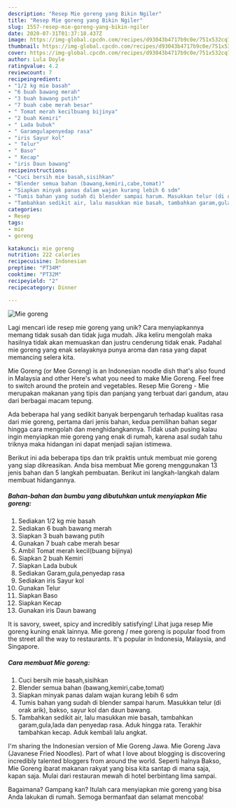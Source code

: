 ```yaml
---
description: "Resep Mie goreng yang Bikin Ngiler"
title: "Resep Mie goreng yang Bikin Ngiler"
slug: 1557-resep-mie-goreng-yang-bikin-ngiler
date: 2020-07-31T01:37:18.437Z
image: https://img-global.cpcdn.com/recipes/d93043b4717b9c0e/751x532cq70/mie-goreng-foto-resep-utama.jpg
thumbnail: https://img-global.cpcdn.com/recipes/d93043b4717b9c0e/751x532cq70/mie-goreng-foto-resep-utama.jpg
cover: https://img-global.cpcdn.com/recipes/d93043b4717b9c0e/751x532cq70/mie-goreng-foto-resep-utama.jpg
author: Lula Doyle
ratingvalue: 4.2
reviewcount: 7
recipeingredient:
- "1/2 kg mie basah"
- "6 buah bawang merah"
- "3 buah bawang putih"
- "7 buah cabe merah besar"
- " Tomat merah kecilbuang bijinya"
- "2 buah Kemiri"
- " Lada bubuk"
- " Garamgulapenyedap rasa"
- "iris Sayur kol"
- " Telur"
- " Baso"
- " Kecap"
- "iris Daun bawang"
recipeinstructions:
- "Cuci bersih mie basah,sisihkan"
- "Blender semua bahan (bawang,kemiri,cabe,tomat)"
- "Siapkan minyak panas dalam wajan kurang lebih 6 sdm"
- "Tumis bahan yang sudah di blender sampai harum. Masukkan telur (di orak arik), bakso, sayur kol dan daun bawang."
- "Tambahkan sedikit air, lalu masukkan mie basah, tambahkan garam,gula,lada dan penyedap rasa. Aduk hingga rata. Terakhir tambahkan kecap. Aduk kembali lalu angkat."
categories:
- Resep
tags:
- mie
- goreng

katakunci: mie goreng 
nutrition: 222 calories
recipecuisine: Indonesian
preptime: "PT34M"
cooktime: "PT32M"
recipeyield: "2"
recipecategory: Dinner

---
```



![Mie goreng](https://img-global.cpcdn.com/recipes/d93043b4717b9c0e/751x532cq70/mie-goreng-foto-resep-utama.jpg)

Lagi mencari ide resep mie goreng yang unik? Cara menyiapkannya memang tidak susah dan tidak juga mudah. Jika keliru mengolah maka hasilnya tidak akan memuaskan dan justru cenderung tidak enak. Padahal mie goreng yang enak selayaknya punya aroma dan rasa yang dapat memancing selera kita.

Mie Goreng (or Mee Goreng) is an Indonesian noodle dish that&#39;s also found in Malaysia and other Here&#39;s what you need to make Mie Goreng. Feel free to switch around the protein and vegetables. Resep Mie Goreng - Mie merupakan makanan yang tipis dan panjang yang terbuat dari gandum, atau dari berbagai macam tepung.

Ada beberapa hal yang sedikit banyak berpengaruh terhadap kualitas rasa dari mie goreng, pertama dari jenis bahan, kedua pemilihan bahan segar hingga cara mengolah dan menghidangkannya. Tidak usah pusing kalau ingin menyiapkan mie goreng yang enak di rumah, karena asal sudah tahu triknya maka hidangan ini dapat menjadi sajian istimewa.


Berikut ini ada beberapa tips dan trik praktis untuk membuat mie goreng yang siap dikreasikan. Anda bisa membuat Mie goreng menggunakan 13 jenis bahan dan 5 langkah pembuatan. Berikut ini langkah-langkah dalam membuat hidangannya.

<!--inarticleads1-->

##### Bahan-bahan dan bumbu yang dibutuhkan untuk menyiapkan Mie goreng:

1. Sediakan 1/2 kg mie basah
1. Sediakan 6 buah bawang merah
1. Siapkan 3 buah bawang putih
1. Gunakan 7 buah cabe merah besar
1. Ambil  Tomat merah kecil(buang bijinya)
1. Siapkan 2 buah Kemiri
1. Siapkan  Lada bubuk
1. Sediakan  Garam,gula,penyedap rasa
1. Sediakan iris Sayur kol
1. Gunakan  Telur
1. Siapkan  Baso
1. Siapkan  Kecap
1. Gunakan iris Daun bawang


It is savory, sweet, spicy and incredibly satisfying! Lihat juga resep Mie goreng kuning enak lainnya. Mie goreng / mee goreng is popular food from the street all the way to restaurants. It&#39;s popular in Indonesia, Malaysia, and Singapore. 

<!--inarticleads2-->

##### Cara membuat Mie goreng:

1. Cuci bersih mie basah,sisihkan
1. Blender semua bahan (bawang,kemiri,cabe,tomat)
1. Siapkan minyak panas dalam wajan kurang lebih 6 sdm
1. Tumis bahan yang sudah di blender sampai harum. Masukkan telur (di orak arik), bakso, sayur kol dan daun bawang.
1. Tambahkan sedikit air, lalu masukkan mie basah, tambahkan garam,gula,lada dan penyedap rasa. Aduk hingga rata. Terakhir tambahkan kecap. Aduk kembali lalu angkat.


I&#39;m sharing the Indonesian version of Mie Goreng Jawa. Mie Goreng Java (Javanese Fried Noodles). Part of what I love about blogging is discovering incredibly talented bloggers from around the world. Seperti halnya Bakso, Mie Goreng ibarat makanan rakyat yang bisa kita santap di mana saja, kapan saja. Mulai dari restauran mewah di hotel berbintang lima sampai. 

Bagaimana? Gampang kan? Itulah cara menyiapkan mie goreng yang bisa Anda lakukan di rumah. Semoga bermanfaat dan selamat mencoba!
